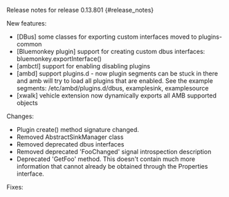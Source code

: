 Release notes for release 0.13.801 {#release_notes}

New features:
- [DBus] some classes for exporting custom interfaces moved to plugins-common
- [Bluemonkey plugin] support for creating custom dbus interfaces: bluemonkey.exportInterface()
- [ambctl] support for enabling disabling plugins
- [ambd] support plugins.d - now plugin segments can be stuck in there and amb will try to load all plugins that
  are enabled.  See the example segments: /etc/ambd/plugins.d/dbus, examplesink, examplesource
- [xwalk] vehicle extension now dynamically exports all AMB supported objects

Changes:
- Plugin create() method signature changed.
- Removed AbstractSinkManager class
- Removed deprecated dbus interfaces
- Removed deprecated 'FooChanged' signal introspection description
- Deprecated 'GetFoo' method.  This doesn't contain much more information that cannot already be
  obtained through the Properties interface.

Fixes:
